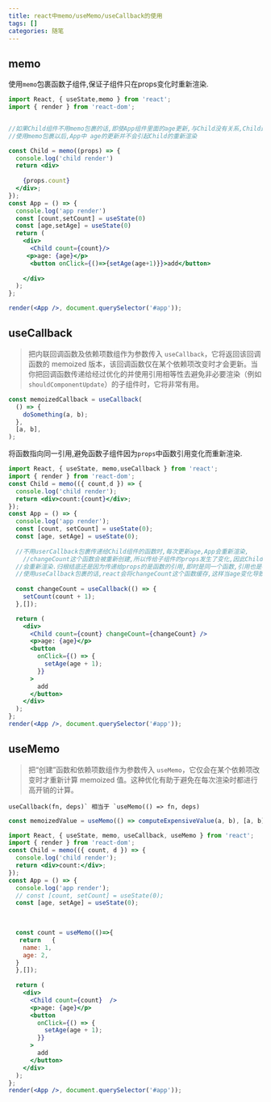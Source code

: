 ```yaml
---
title: react中memo/useMemo/useCallback的使用
tags: []
categories: 随笔
---
```


##   memo



使用`memo`包裹函数子组件,保证子组件只在props变化时重新渲染.

```jsx
import React, { useState,memo } from 'react';
import { render } from 'react-dom';


//如果Child组件不用memo包裹的话,即使App组件里面的age更新,与Child没有关系,Child还是会重新渲染
//使用memo包裹以后,App中 age的更新并不会引起Child的重新渲染

const Child = memo((props) => {
  console.log('child render')
  return <div>
  
    {props.count}
  </div>;
});
const App = () => {
  console.log('app render')
  const [count,setCount] = useState(0)
  const [age,setAge] = useState(0)
  return (
    <div>
      <Child count={count}/>
     <p>age: {age}</p>
      <button onClick={()=>{setAge(age+1)}}>add</button>
     
    </div>
  );
};

render(<App />, document.querySelector('#app'));
```

## useCallback



> 把内联回调函数及依赖项数组作为参数传入 `useCallback`，它将返回该回调函数的 memoized 版本，该回调函数仅在某个依赖项改变时才会更新。当你把回调函数传递给经过优化的并使用引用相等性去避免非必要渲染（例如 `shouldComponentUpdate`）的子组件时，它将非常有用。

```jsx
const memoizedCallback = useCallback(
  () => {
    doSomething(a, b);
  },
  [a, b],
);
```





将函数指向同一引用,避免函数子组件因为`props`中函数引用变化而重新渲染.

```jsx
import React, { useState, memo,useCallback } from 'react';
import { render } from 'react-dom';
const Child = memo(({ count,d }) => {
  console.log('child render');
  return <div>count:{count}</div>;
});
const App = () => {
  console.log('app render');
  const [count, setCount] = useState(0);
  const [age, setAge] = useState(0);
  
  //不用userCallback包裹传递给Child组件的函数时,每次更新age,App会重新渲染,
	//changeCount这个函数会被重新创建,所以传给子组件的props发生了变化,因此Child
  //会重新渲染.归根结底还是因为传递给props的是函数的引用,即时是同一个函数,引用也是不相同的
  //使用useCallback包裹的话,react会将changeCount这个函数缓存,这样当age变化导致App重新渲染时,changeCount这个函数的引用并没有发生变化,所以也不会导致Child的重新渲染.
  
  const changeCount = useCallback(() => {
    setCount(count + 1);
  },[]);

  return (
    <div>
      <Child count={count} changeCount={changeCount} />
      <p>age: {age}</p>
      <button
        onClick={() => {
          setAge(age + 1);
        }}
      >
        add
      </button>
    </div>
  );
};
render(<App />, document.querySelector('#app'));
```



## useMemo



> 把“创建”函数和依赖项数组作为参数传入 `useMemo`，它仅会在某个依赖项改变时才重新计算 memoized 值。这种优化有助于避免在每次渲染时都进行高开销的计算。



```
useCallback(fn, deps)` 相当于 `useMemo(() => fn, deps)
```

```jsx
const memoizedValue = useMemo(() => computeExpensiveValue(a, b), [a, b]);

```



```jsx
import React, { useState, memo, useCallback, useMemo } from 'react';
import { render } from 'react-dom';
const Child = memo(({ count, d }) => {
  console.log('child render');
  return <div>count:</div>;
});
const App = () => {
  console.log('app render');
  // const [count, setCount] = useState(0);
  const [age, setAge] = useState(0);

  
 
  const count = useMemo(()=>{
   return   {
    name: 1,
    age: 2,
  }
  },[]);
  
  return (
    <div>
      <Child count={count}  />
      <p>age: {age}</p>
      <button
        onClick={() => {
          setAge(age + 1);
        }}
      >
        add
      </button>
    </div>
  );
};
render(<App />, document.querySelector('#app'));
```

